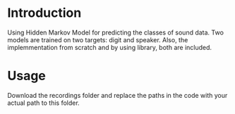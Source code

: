 # Introduction 
Using Hidden Markov Model for predicting the classes of sound data. Two models are trained on two targets: digit and speaker.
Also, the implemmentation from scratch and by using library, both are included.
# Usage
Download the recordings folder and replace the paths in the code with your actual path to this folder.


